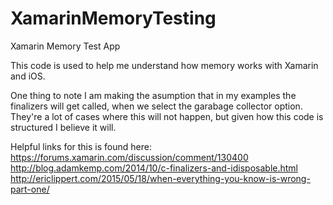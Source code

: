 # XamarinMemoryTesting
Xamarin Memory Test App

This code is used to help me understand how memory works with Xamarin and iOS.   

One thing to note I am making the asumption that in my examples the finalizers will get called, when we select the garabage collector option.  They're a lot of cases where this will not happen, but given how this code is structured I believe it will.

Helpful links for this is found here:
https://forums.xamarin.com/discussion/comment/130400
http://blog.adamkemp.com/2014/10/c-finalizers-and-idisposable.html
http://ericlippert.com/2015/05/18/when-everything-you-know-is-wrong-part-one/
